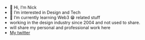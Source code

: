 - 👋 Hi, I’m Nick
- 👀 I’m interested in Design and Tech
- 🌱 I’m currently learning Web3 😁 related stuff
- working in the design industry since 2004 and not used to share.
- will share my personal and professional work here 
- [My twitter](https://twitter.com/XRAY_VR)



<!---
XRAY-VR/XRAY-VR is a ✨ special ✨ repository because its `README.md` (this file) appears on your GitHub profile.
You can click the Preview link to take a look at your changes.
--->
